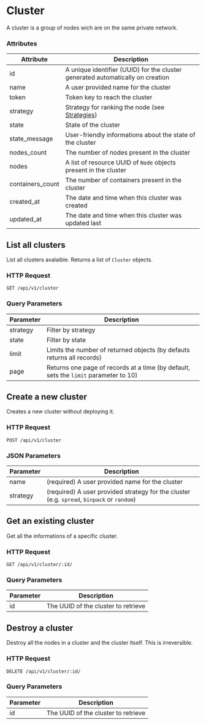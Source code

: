 # Cluster

A cluster is a group of nodes wich are on the same private network.

### Attributes

Attribute   | Description
----------- | -----------
id          | A unique identifier (UUID) for the cluster generated automatically on creation
name        | A user provided name for the cluster
token       | Token key to reach the cluster
strategy    | Strategy for ranking the node (see [Strategies](https://docs.docker.com/swarm/scheduler/strategy/))
state       | State of the cluster
state_message | User-friendly informations about the state of the cluster
nodes_count | The number of nodes present in the cluster
nodes    | A list of resource UUID of `Node` objects present in the cluster
containers_count | The number of containers present in the cluster
created_at  | The date and time when this cluster was created
updated_at  | The date and time when this cluster was updated last

## List all clusters

List all clusters avalaible. Returns a list of `Cluster` objects.

### HTTP Request

`GET /api/v1/cluster`

### Query Parameters

Parameter   | Description
---------   | -----------
strategy    | Filter by strategy
state       | Filter by state
limit       | Limits the number of returned objects (by defauts returns all records)
page        | Returns one page of records at a time (by default, sets the `limit` parameter to 10)

## Create a new cluster

Creates a new cluster without deploying it.

### HTTP Request

`POST /api/v1/cluster`

### JSON Parameters

Parameter | Description
--------- | -----------
name  | (required) A user provided name for the cluster
strategy | (required) A user provided strategy for the cluster (e.g. `spread`, `binpack` or `random`)

## Get an existing cluster

Get all the informations of a specific cluster.

### HTTP Request

`GET /api/v1/cluster/:id/`

### Query Parameters

Parameter | Description
--------- | -----------
id | The UUID of the cluster to retrieve

## Destroy a cluster

Destroy all the nodes in a cluster and the cluster itself. This is irreversible.

### HTTP Request

`DELETE /api/v1/cluster/:id/`

### Query Parameters

Parameter | Description
--------- | -----------
id | The UUID of the cluster to retrieve
